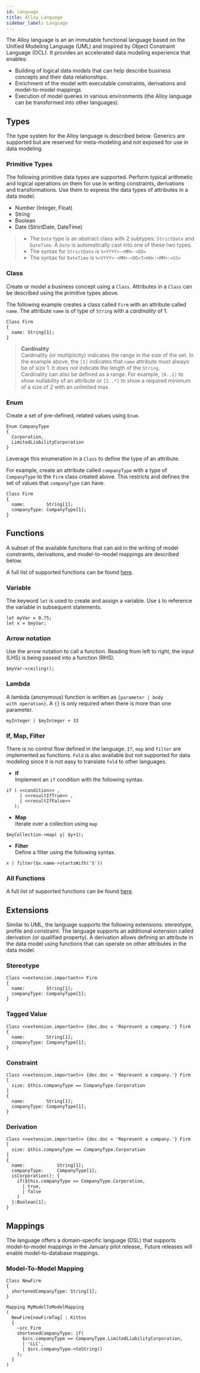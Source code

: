 ```yaml
---
id: language
title: Alloy Language
sidebar_label: Language
---
```

The Alloy language is an an immutable functional language based on the Unified Modeling Language (UML) and inspired by Object Constraint Language (OCL).  It provides an accelerated data modeling experience that enables:
-	Building of logical data models that can help describe business concepts and their data relationships.  
-	Enrichment of the model with executable constraints, derivations and model-to-model mappings.   
-	Execution of model queries in various environments (the Alloy language can be transformed into other languages).

## Types 

The type system for the Alloy language is described below.  Generics are supported but are reserved for meta-modeling and not exposed for use in data modeling.

### Primitive Types
The following primitive data types are supported.  Perform typical arithmetic and logical operations on them for use in writing constraints, derivations and transformations.  Use them to express the data types of attributes in a data model.
- Number (Integer, Float)
- String
- Boolean
- Date (StrictDate, DateTime)
> - The <code>Date</code> type is an abstract class with 2 subtypes: <code>StrictDate</code> and <code>DateTime</code>. A <code>Date</code> is automatically cast into one of these two types.
> - The syntax for <code>StrictDate</code> is <code>\%\<YYYY\>\-\<MM\>\-\<DD\></code>
> - The syntax for <code>DateTime</code> is <code>\%\<YYYY\>\-\<MM\>\-\<DD\>T\<HH\>\:\<MM\>\:\<SS\></code>


### Class
Create or model a business concept using a <code>Class</code>.  Attributes in a <code>Class</code> can be described using the primitive types above.  

The following example creates a class called <code>Firm</code> with an attribute called <code>name</code>.  The attribute <code>name</code> is of type of <code>String</code> with a *cardinality* of 1.

```alloy
Class Firm 
{
  name: String[1];  
}
```

> **Cardinality** <a id="language-cardinality"></a>\
> Cardinality (or multiplicity) indicates the range in the size of the set. 
> In the example above, the <code>[1]</code> indicates that <code>name</code> attribute must always be of size 1. It _does not_ indicate the length of the <code>String</code>.   
> Cardinality can also be defined as a range.  For example, <code>[0..1]</code> to show nullability of an attribute or <code>[2..*]</code> to show a required minimum of a size of 2 with an unlimited max. 

### Enum
Create a set of pre-defined, related values using <code>Enum</code>.
```alloy
Enum CompanyType
{
  Corporation,
  LimitedLiabilityCorporation
}
```
Leverage this enumeration in a <code>Class</code> to define the type of an attribute.  

For example, create an attribute called <code>companyType</code> with a type of <code>CompanyType</code> to the <code>Firm</code> class created above.  This restricts and defines the set of values that <code>companyType</code> can have.
```alloy
Class Firm 
{
  name:        String[1];  
  companyType: CompanyType[1];
}
```

## Functions
A subset of the available functions that can aid in the writing of model constraints, derivations, and model-to-model mappings are described below.  

A full list of supported functions can be found [here](/docs/getting-started/functions).

### Variable
The keyword <code>let</code> is used to create and assign a variable.   Use <code>$</code> to reference the variable in subsequent statements.
```alloy
let myVar = 0.75;
let x = $myVar;
```
### Arrow notation
Use the arrow notation to call a function. Reading from left to right, the input (LHS) is being passed into a function (RHS).  
```alloy
$myVar->ceiling();
```
### Lambda
A lambda (anonymous) function is written as <code>{parameter | body with operation}</code>.  A <code>{}</code> is only required when there is more than one parameter.
```alloy
myInteger | $myInteger + 33
```
### If, Map, Filter
There is no control flow defined in the language.  <code>If</code>, <code>map</code> and <code>filter</code> are implemented as functions.  <code>Fold</code> is also available but not supported for data modeling since it is not easy to translate <code>fold</code> to other languages.

- **If**\
Implement an <code>if</code> condition with the following syntax.
```alloy
if ( <<condition>> ,
     | <<resultIfTrue>> ,
     | <<resultIfFalse>>
   );
```
- **Map**\
Iterate over a collection using <code>map</code>
```alloy
$myCollection->map( y| $y+1);
```
- **Filter**\
Define a filter using the following syntax.
```alloy
x | filter($x.name->startsWith('S'))
```
### All Functions
A full list of supported functions can be found [here](/docs/getting-started/functions).

## Extensions
Similar to UML, the language supports the following extensions: stereotype, profile and constraint.  The language supports an additional extension called derivation (or qualified property).  A derivation allows defining an attribute in the data model using functions that can operate on other attributes in the data model. 

### Stereotype
```alloy
Class <<extension.important>> Firm 
{
  name:        String[1];  
  companyType: CompanyType[1];
}
```

### Tagged Value
```alloy
Class <<extension.important>> {doc.doc = 'Represent a company.'} Firm 
{
  name:        String[1];  
  companyType: CompanyType[1];
}
```

### Constraint
```alloy
Class <<extension.important>> {doc.doc = 'Represent a company.'} Firm 
[
  size: $this.companyType == CompanyType.Corporation
]
{
  name:        String[1];  
  companyType: CompanyType[1];
}
```

### Derivation
```alloy
Class <<extension.important>> {doc.doc = 'Represent a company.'} Firm 
[
  size: $this.companyType == CompanyType.Corporation
]
{
  name:            String[1];  
  companyType:     CompanyType[1];
  isCorporation(): {
    if($this.companyType == CompanyType.Corporation,
      | true,
      | false
    )
  }:Boolean[1];
}
```

## Mappings
The language offers a domain-specific language (DSL) that supports model-to-model mappings in the January pilot release,.  Future releases will enable model-to-database mappings.

### Model-To-Model Mapping
```alloy
Class NewFirm 
{
  shortenedCompanyType: String[1];  
}

Mapping MyModelToModelMapping
(
  NewFirm[newFirmTag] : Kittos
  {
    ~src Firm
    shortenedCompanyType: if(
      $src.companyType == CompanyType.LimitedLiabilityCorporation,
      | 'LLC',
      | $src.companyType->toString()
    );
  }
)
